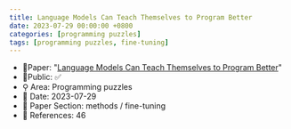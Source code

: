 ```yaml
---
title: Language Models Can Teach Themselves to Program Better
date: 2023-07-29 00:00:00 +0800
categories: [programming puzzles]
tags: [programming puzzles, fine-tuning]
---
```


- 📙Paper: "[Language Models Can Teach Themselves to Program Better](https://www.semanticscholar.org/paper/Language-Models-Can-Teach-Themselves-to-Program-Haluptzok-Bowers/ff9a0d405e3afd88552e35a0255ddf9e10c28e36)"
- 🔑Public: ✅
- ⚲ Area: Programming puzzles
- 📅 Date: 2023-07-29
- 🔎 Paper Section: methods / fine-tuning
- 📝 References: 46
